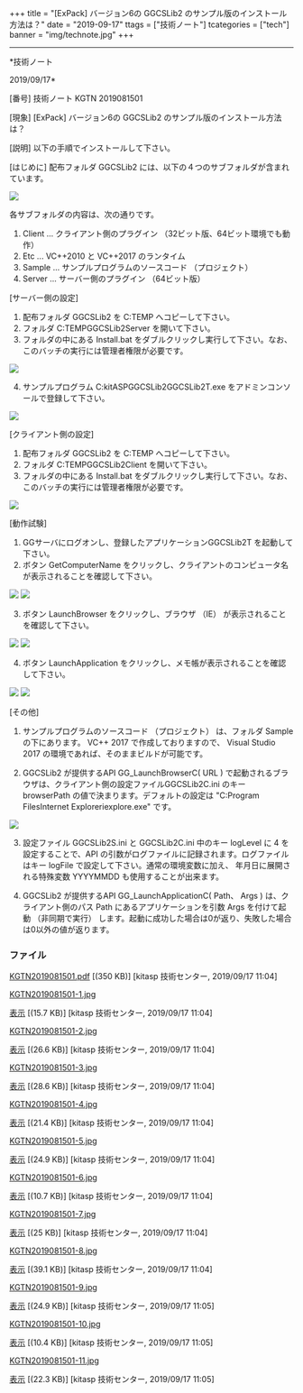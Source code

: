 ﻿+++
title = "[ExPack] バージョン6の GGCSLib2 のサンプル版のインストール方法は？"
date = "2019-09-17"
ttags = ["技術ノート"]
tcategories = ["tech"]
banner = "img/technote.jpg"
+++

-----------------------------------------------------------------------------------------------------------------------------

*技術ノート

2019/09/17*


[番号]
技術ノート KGTN 2019081501

[現象]
[ExPack] バージョン6の GGCSLib2 のサンプル版のインストール方法は？

[説明]
以下の手順でインストールして下さい。

[はじめに]
配布フォルダ GGCSLib2 には、以下の４つのサブフォルダが含まれています。

![](http://techreport.kitasp.net/attachments/download/4369/KGTN2019081501-1.jpg)

各サブフォルダの内容は、次の通りです。

1) Client ... クライアント側のプラグイン
（32ビット版、64ビット環境でも動作）
2) Etc ... VC++2010 と VC++2017 のランタイム
3) Sample ... サンプルプログラムのソースコード （プロジェクト）
4) Server ... サーバー側のプラグイン （64ビット版）

[サーバー側の設定]
1) 配布フォルダ GGCSLib2 を C:TEMP へコピーして下さい。
2) フォルダ C:TEMPGGCSLib2Server を開いて下さい。
3) フォルダの中にある Install.bat
をダブルクリックし実行して下さい。なお、このバッチの実行には管理者権限が必要です。

![](http://techreport.kitasp.net/attachments/download/4370/KGTN2019081501-2.jpg)

4) サンプルプログラム C:kitASPGGCSLib2GGCSLib2T.exe
をアドミンコンソールで登録して下さい。

![](http://techreport.kitasp.net/attachments/download/4371/KGTN2019081501-3.jpg)

[クライアント側の設定]
1) 配布フォルダ GGCSLib2 を C:TEMP へコピーして下さい。
2) フォルダ C:TEMPGGCSLib2Client を開いて下さい。
3) フォルダの中にある Install.bat
をダブルクリックし実行して下さい。なお、このバッチの実行には管理者権限が必要です。

![](http://techreport.kitasp.net/attachments/download/4372/KGTN2019081501-4.jpg)

[動作試験]
1) GGサーバにログオンし、登録したアプリケーションGGCSLib2T
を起動して下さい。
2) ボタン GetComputerName
をクリックし、クライアントのコンピュータ名が表示されることを確認して下さい。

![](http://techreport.kitasp.net/attachments/download/4373/KGTN2019081501-5.jpg)
![](http://techreport.kitasp.net/attachments/download/4374/KGTN2019081501-6.jpg)

3) ボタン LaunchBrowser をクリックし、ブラウザ （IE）
が表示されることを確認して下さい。

![](http://techreport.kitasp.net/attachments/download/4375/KGTN2019081501-7.jpg)
![](http://techreport.kitasp.net/attachments/download/4376/KGTN2019081501-8.jpg)

4) ボタン LaunchApplication
をクリックし、メモ帳が表示されることを確認して下さい。

![](http://techreport.kitasp.net/attachments/download/4377/KGTN2019081501-9.jpg)
![](http://techreport.kitasp.net/attachments/download/4378/KGTN2019081501-10.jpg)

[その他]
1) サンプルプログラムのソースコード （プロジェクト） は、フォルダ Sample
の下にあります。 VC++ 2017 で作成しておりますので、 Visual Studio 2017
の環境であれば、そのままビルドが可能です。

2) GGCSLib2 が提供するAPI GG_LaunchBrowserC( URL )
で起動されるブラウザは、クライアント側の設定ファイルGGCSLib2C.ini のキー
browserPath の値で決まります。デフォルトの設定は "C:Program
FilesInternet Exploreriexplore.exe" です。

![](http://techreport.kitasp.net/attachments/download/4379/KGTN2019081501-11.jpg)

3) 設定ファイル GGCSLib2S.ini と GGCSLib2C.ini 中のキー logLevel に 4
を設定することで、API
の引数がログファイルに記録されます。ログファイルはキー logFile
で設定して下さい。通常の環境変数に加え、 年月日に展開される特殊変数
YYYYMMDD も使用することが出来ます。

4) GGCSLib2 が提供するAPI GG_LaunchApplicationC( Path、 Args )
は、クライアント側のパス Path にあるアプリケーションを引数 Args
を付けて起動 （非同期で実行）
します。起動に成功した場合は0が返り、失敗した場合は0以外の値が返ります。


### ファイル

 
 


[KGTN2019081501.pdf](http://techreport.kitasp.net/attachments/download/4368/KGTN2019081501.pdf)
 [(350 KB)] [kitasp 技術センター, 2019/09/17
11:04]

[KGTN2019081501-1.jpg](http://techreport.kitasp.net/attachments/download/4369/KGTN2019081501-1.jpg)

[表示](http://techreport.kitasp.net/attachments/4369/KGTN2019081501-1.jpg "表示")
 [(15.7 KB)] [kitasp 技術センター, 2019/09/17
11:04]

[KGTN2019081501-2.jpg](http://techreport.kitasp.net/attachments/download/4370/KGTN2019081501-2.jpg)

[表示](http://techreport.kitasp.net/attachments/4370/KGTN2019081501-2.jpg "表示")
 [(26.6 KB)] [kitasp 技術センター, 2019/09/17
11:04]

[KGTN2019081501-3.jpg](http://techreport.kitasp.net/attachments/download/4371/KGTN2019081501-3.jpg)

[表示](http://techreport.kitasp.net/attachments/4371/KGTN2019081501-3.jpg "表示")
 [(28.6 KB)] [kitasp 技術センター, 2019/09/17
11:04]

[KGTN2019081501-4.jpg](http://techreport.kitasp.net/attachments/download/4372/KGTN2019081501-4.jpg)

[表示](http://techreport.kitasp.net/attachments/4372/KGTN2019081501-4.jpg "表示")
 [(21.4 KB)] [kitasp 技術センター, 2019/09/17
11:04]

[KGTN2019081501-5.jpg](http://techreport.kitasp.net/attachments/download/4373/KGTN2019081501-5.jpg)

[表示](http://techreport.kitasp.net/attachments/4373/KGTN2019081501-5.jpg "表示")
 [(24.9 KB)] [kitasp 技術センター, 2019/09/17
11:04]

[KGTN2019081501-6.jpg](http://techreport.kitasp.net/attachments/download/4374/KGTN2019081501-6.jpg)

[表示](http://techreport.kitasp.net/attachments/4374/KGTN2019081501-6.jpg "表示")
 [(10.7 KB)] [kitasp 技術センター, 2019/09/17
11:04]

[KGTN2019081501-7.jpg](http://techreport.kitasp.net/attachments/download/4375/KGTN2019081501-7.jpg)

[表示](http://techreport.kitasp.net/attachments/4375/KGTN2019081501-7.jpg "表示")
 [(25 KB)] [kitasp 技術センター, 2019/09/17
11:04]

[KGTN2019081501-8.jpg](http://techreport.kitasp.net/attachments/download/4376/KGTN2019081501-8.jpg)

[表示](http://techreport.kitasp.net/attachments/4376/KGTN2019081501-8.jpg "表示")
 [(39.1 KB)] [kitasp 技術センター, 2019/09/17
11:04]

[KGTN2019081501-9.jpg](http://techreport.kitasp.net/attachments/download/4377/KGTN2019081501-9.jpg)

[表示](http://techreport.kitasp.net/attachments/4377/KGTN2019081501-9.jpg "表示")
 [(24.9 KB)] [kitasp 技術センター, 2019/09/17
11:05]

[KGTN2019081501-10.jpg](http://techreport.kitasp.net/attachments/download/4378/KGTN2019081501-10.jpg)

[表示](http://techreport.kitasp.net/attachments/4378/KGTN2019081501-10.jpg "表示")
 [(10.4 KB)] [kitasp 技術センター, 2019/09/17
11:05]

[KGTN2019081501-11.jpg](http://techreport.kitasp.net/attachments/download/4379/KGTN2019081501-11.jpg)

[表示](http://techreport.kitasp.net/attachments/4379/KGTN2019081501-11.jpg "表示")
 [(22.3 KB)] [kitasp 技術センター, 2019/09/17
11:05]


 


 

